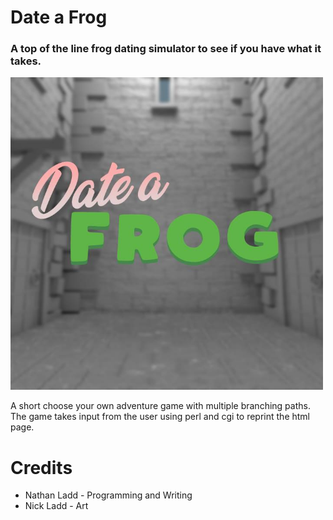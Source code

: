 # Date a Frog

### A top of the line frog dating simulator to see if you have what it takes.

<img src="img/cover.jpg" width="500px" height="500px">

A short choose your own adventure game with multiple branching paths. The game takes input from the user using perl and cgi to reprint the html page.

# Credits
- Nathan Ladd - Programming and Writing
- Nick Ladd - Art

